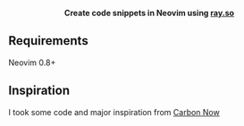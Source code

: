 <div align="center">
  <p><strong>Create code snippets in Neovim using <a href="https://ray.so">ray.so</a></strong></p>
</div>

## Requirements

Neovim 0.8+

## Inspiration

I took some code and major inspiration from [Carbon Now](https://github.com/ellisonleao/carbon-now.nvim)
